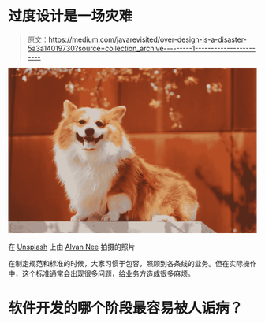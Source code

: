 # 过度设计是一场灾难

> 原文：<https://medium.com/javarevisited/over-design-is-a-disaster-5a3a14019730?source=collection_archive---------1----------------------->

![](img/2625da3b14364564f8cfc3be55888955.png)

在 [Unsplash](https://unsplash.com?utm_source=medium&utm_medium=referral) 上由 [Alvan Nee](https://unsplash.com/@alvannee?utm_source=medium&utm_medium=referral) 拍摄的照片

在制定规范和标准的时候，大家习惯于包容，照顾到各条线的业务。但在实际操作中，这个标准通常会出现很多问题，给业务方造成很多麻烦。

# 软件开发的哪个阶段最容易被人诟病？